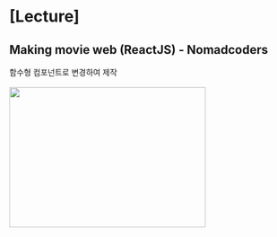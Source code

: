 # [Lecture]
## Making movie web (ReactJS) - Nomadcoders
함수형 컴포넌트로 변경하여 제작  
</br>
<img src="https://user-images.githubusercontent.com/60960130/121916952-93d1db80-cd6f-11eb-9641-f5eb7955af98.gif" width="350" height="250"/>
